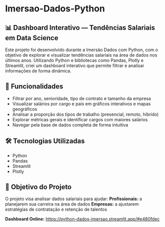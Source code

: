 # Imersao-Dados-Python

## 📊 Dashboard Interativo — Tendências Salariais em Data Science
Este projeto foi desenvolvido durante a Imersão Dados com Python, com o objetivo de explorar e visualizar tendências salariais na área de dados nos últimos anos.
Utilizando Python e bibliotecas como Pandas, Plotly e Streamlit, criei um dashboard interativo que permite filtrar e analisar informações de forma dinâmica.

## 🚀 Funcionalidades
- Filtrar por ano, senioridade, tipo de contrato e tamanho da empresa
- Visualizar salários por cargo e país em gráficos interativos e mapas geográficos
- Analisar a proporção dos tipos de trabalho (presencial, remoto, híbrido)
- Explorar métricas gerais e identificar cargos com maiores salários
- Navegar pela base de dados completa de forma intuitiva

## 🛠 Tecnologias Utilizadas
- Python
- Pandas
- Streamlit
- Plotly

## 📌 Objetivo do Projeto
O projeto visa analisar dados salariais para ajudar:
  **Profissionais:** a planejarem sua carreira na área de dados
  **Empresas:** a ajustarem estratégias de contratação e retenção de talentos

**Dashboard Online:** https://python-dados-imersao.streamlit.app/#e480fdec
